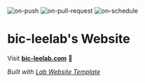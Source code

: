 
  ![on-push](../../actions/workflows/on-push.yaml/badge.svg)
  ![on-pull-request](../../actions/workflows/on-pull-request.yaml/badge.svg)
  ![on-schedule](../../actions/workflows/on-schedule.yaml/badge.svg)

  # bic-leelab's Website

  Visit **[bic-leelab.com](http://bic-leelab.com)** 🚀

  _Built with [Lab Website Template](https://greene-lab.gitbook.io/lab-website-template-docs)_

